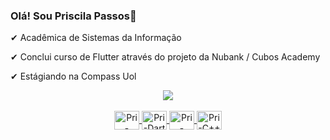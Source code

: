### Olá! Sou Priscila Passos👋


✔ Acadêmica de Sistemas da Informação

✔ Conclui curso de Flutter através do projeto da Nubank / Cubos Academy

✔ Estágiando na Compass Uol











<div align="center">
  <a href="https://github.com/Priscylla-Passos">
    <img src="https://github-readme-stats.vercel.app/api?username=Priscylla-Passos&show_icons=true&theme=radical&include_all_commits=true&count_private=true"/>
  


  
  <div style="display: inline_block"><br>
  <img align="center" alt="Pri-Flutter" height="30" width="40" src="https://cdn.jsdelivr.net/gh/devicons/devicon/icons/flutter/flutter-original.svg">
  <img align="center" alt="Pri-Dart" height="30" width="40" src="https://cdn.jsdelivr.net/gh/devicons/devicon/icons/dart/dart-original.svg"> 
  <img align="center" alt="Pri-Java" height="30" width="40" src="https://cdn.jsdelivr.net/gh/devicons/devicon/icons/java/java-original.svg">
  <img align="center" alt="Pri-C++" height="30" width="40" src="https://cdn.jsdelivr.net/gh/devicons/devicon/icons/cplusplus/cplusplus-original.svg">
  
    
 
